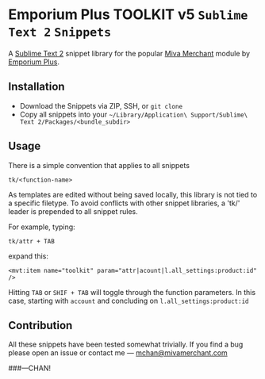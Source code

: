 Emporium Plus TOOLKIT v5 `Sublime Text 2` `Snippets`
=====================

A [Sublime Text 2](http://sublimetext.com/2) snippet library for the popular [Miva Merchant](http://mivamerchant.com) module by [Emporium Plus](http://emporiumplus.com).  

Installation
------------

* Download the Snippets via ZIP, SSH, or `git clone`
* Copy all snippets into your `~/Library/Application\ Support/Sublime\ Text 2/Packages/<bundle_subdir>`

Usage
-----

There is a simple convention that applies to all snippets

	tk/<function-name>

As templates are edited without being saved locally, this library is not tied to a specific filetype.  To avoid conflicts with other snippet libraries, a 'tk/' leader is prepended to all snippet rules.

For example, typing:

	tk/attr + TAB

expand this:

	<mvt:item name="toolkit" param="attr|acount|l.all_settings:product:id" />

Hitting `TAB` or `SHIF + TAB` will toggle through the function parameters.  In this case, starting with `account` and concluding on `l.all_settings:product:id`

Contribution
------------

All these snippets have been tested somewhat trivially.  If you find a bug please open an issue or contact me —  [&#109;&#099;&#104;&#097;&#110;&#064;&#109;&#105;&#118;&#097;&#109;&#101;&#114;&#099;&#104;&#097;&#110;&#116;&#046;&#099;&#111;&#109;](&#109;&#099;&#104;&#097;&#110;&#064;&#109;&#105;&#118;&#097;&#109;&#101;&#114;&#099;&#104;&#097;&#110;&#116;&#046;&#099;&#111;&#109;)


###—CHAN!